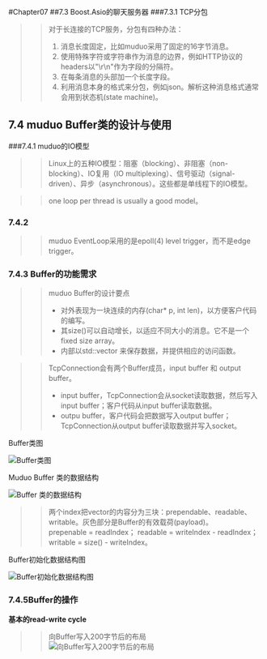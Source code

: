 #Chapter07
##7.3 Boost.Asio的聊天服务器
###7.3.1 TCP分包
>>对于长连接的TCP服务，分包有四种办法：
>>1. 消息长度固定，比如muduo采用了固定的16字节消息。
>>2. 使用特殊字符或字符串作为消息的边界，例如HTTP协议的headers以"\r\n"作为字段的分隔符。
>>3. 在每条消息的头部加一个长度字段。
>>4. 利用消息本身的格式来分包，例如json。解析这种消息格式通常会用到状态机(state machine)。
## 7.4 muduo Buffer类的设计与使用
###7.4.1 muduo的IO模型
>>Linux上的五种IO模型：阻塞（blocking）、非阻塞（non-blocking）、IO复用（IO multiplexing）、信号驱动（signal-driven）、异步（asynchronous）。这些都是单线程下的IO模型。   
  
>> one loop per thread is usually a good model。

### 7.4.2
>> muduo EventLoop采用的是epoll(4) level trigger，而不是edge trigger。

### 7.4.3 Buffer的功能需求
>>muduo Buffer的设计要点   
>> * 对外表现为一块连续的内存(char* p, int len)，以方便客户代码的编写。
>> * 其size()可以自动增长，以适应不同大小的消息。它不是一个fixed size array。
>> * 内部以std::vector<char> 来保存数据，并提供相应的访问函数。

>> TcpConnection会有两个Buffer成员，input buffer 和 output buffer。
>> * input buffer，TcpConnection会从socket读取数据，然后写入input buffer；客户代码从input buffer读取数据。
>> * outpu buffer，客户代码会把数据写入output buffer；TcpConnection从output buffer读取数据并写入socket。

Buffer类图   

![Buffer类图]( "Buffer类图")

Muduo Buffer 类的数据结构    

![Buffer 类的数据结构]( "Buffer类的数据结构")

>>两个index把vector的内容分为三块：prependable、readable、writable。灰色部分是Buffer的有效载荷(payload)。   
>> prepenable = readIndex； readable = writeIndex - readIndex； writable = size() - writeIndex。

Buffer初始化数据结构图   

![Buffer初始化数据结构图]( "Buffer初始化数据结构图")

### 7.4.5Buffer的操作
**基本的read-write cycle**
>>向Buffer写入200字节后的布局   
![向Buffer写入200字节后的布局]( "向Buffer写入200字节后的布局")

   
     
